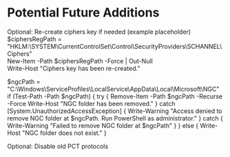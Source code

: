 # Potential Future Additions
Optional: Re-create ciphers key if needed (example placeholder) \
$ciphersRegPath = "HKLM:\SYSTEM\CurrentControlSet\Control\SecurityProviders\SCHANNEL\Ciphers" \
New-Item -Path $ciphersRegPath -Force | Out-Null \
Write-Host "Ciphers key has been re-created."



$ngcPath = "C:\Windows\ServiceProfiles\LocalService\AppData\Local\Microsoft\NGC"
if (Test-Path -Path $ngcPath) {
   try {
       Remove-Item -Path $ngcPath -Recurse -Force
       Write-Host "NGC folder has been removed."
   } catch [System.UnauthorizedAccessException] {
       Write-Warning "Access denied to remove NGC folder at $ngcPath. Run PowerShell as administrator."
   } catch {
       Write-Warning "Failed to remove NGC folder at $ngcPath"
   }
} else {
    Write-Host "NGC folder does not exist."
}

Optional: Disable old PCT protocols
